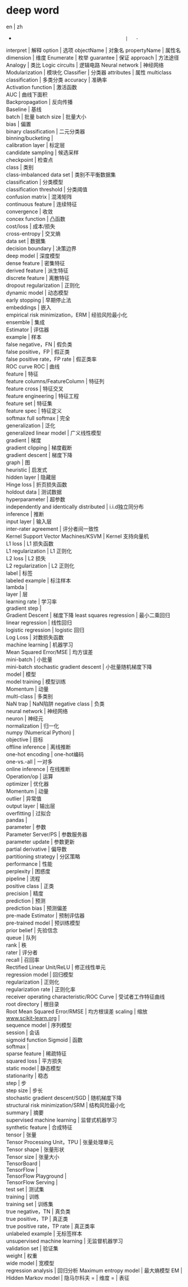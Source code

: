 # deep word

en                                              |   zh
-                                               |   -
interpret                                       |   解释
option                                          |   选项
objectName                                      |   对象名
propertyName                                    |   属性名
dimension                                       |   维度
Enumerate                                       |   枚举
guarantee                                       |   保证
approach                                        |   方法途径
Analogy                                         |   类比
Logic circuits                                  |   逻辑电路
Neural network                                  |   神经网络
Modularization                                  |   模块化
Classifier                                      |   分类器
attributes                                      |   属性
multiclass classification                       |   多类分类
accuracy                                        |   准确率      
Activation function                             |   激活函数      
AUC                                             |   曲线下面积   
Backpropagation                                 |   反向传播      
Baseline                                        |   基线      
batch                                           |   批量
batch size                                      |   批量大小      
bias                                            |   偏置      
binary classification                           |   二元分类器      
binning/bucketing                               |   
calibration layer                               |   标定层      
candidate sampling                              |   候选采样      
checkpoint                                      |   检查点      
class                                           |   类别     
class-imbalanced data set                       |   类别不平衡数据集      
classification                                  |   分类模型      
classification threshold                        |   分类阈值      
confusion matrix                                |   混淆矩阵      
continuous feature                              |   连续特征      
convergence                                     |   收敛      
concex function                                 |   凸函数      
cost/loss                                       |   成本/损失      
cross-entropy                                   |   交叉熵      
data set                                        |   数据集      
decision boundary                               |   决策边界      
deep model                                      |   深度模型      
dense feature                                   |   密集特征      
derived feature                                 |   派生特征      
discrete feature                                |   离散特征      
dropout regularization                          |   正则化      
dynamic model                                   |   动态模型      
early stopping                                  |   早期停止法      
embeddings                                      |   嵌入      
empirical risk minimization，ERM                |   经验风险最小化      
ensemble                                        |   集成      
Estimator                                       |   评估器      
example                                         |   样本      
false negative，FN                              |   假负类      
false positive，FP                              |   假正类      
false positive rate，FP rate                    |   假正类率      
ROC curve       ROC                             |   曲线   
feature                                         |   特征      
feature columns/FeatureColumn                   |   特征列    
feature cross                                   |   特征交叉      
feature engineering                             |   特征工程      
feature set                                     |   特征集      
feature spec                                    |   特征定义      
softmax   full softmax                          |   完全    
generalization                                  |   泛化      
generalized linear model                        |   广义线性模型      
gradient                                        |   梯度      
gradient clipping                               |   梯度截断      
gradient descent                                |   梯度下降      
graph                                           |   图      
heuristic                                       |   启发式      
hidden layer                                    |   隐藏层      
Hinge loss                                      |   折页损失函数      
holdout data                                    |   测试数据      
hyperparameter                                  |   超参数      
independently and identically distributed       |   i.i.d独立同分布      
inference                                       |   推断      
input layer                                     |   输入层      
inter-rater agreement                           |   评分者间一致性      
Kernel Support Vector Machines/KSVM             |   Kernel 支持向量机      
L1 loss                                         |   L1 损失函数      
L1 regularization                               |   L1 正则化   
L2 loss                                         |   L2 损失      
L2 regularization                               |   L2 正则化      
label                                           |   标签      
labeled example                                 |   标注样本      
lambda                                          |   
layer                                           |   层      
learning rate                                   |   学习率      
gradient step                                   |   
Gradient Descent                                |   梯度下降
least squares regression                        |   最小二乘回归     
linear regression                               |   线性回归   
logistic regression                             |   logistic 回归   
Log Loss                                        |   对数损失函数   
machine learning                                |   机器学习   
Mean Squared Error/MSE                          |   均方误差   
mini-batch                                      |   小批量   
mini-batch stochastic gradient descent          |   小批量随机梯度下降   
model                                           |   模型   
model training                                  |   模型训练   
Momentum                                        |   动量   
multi-class                                     |   多类别   
NaN trap                                        |   NaN陷阱
negative class                                  |   负类   
neural network                                  |   神经网络   
neuron                                          |   神经元   
normalization                                   |   归一化   
numpy (Numerical Python)                        |    
objective                                       |   目标   
offline inference                               |   离线推断   
one-hot encoding                                |   one-hot编码   
one-vs.-all                                     |   一对多   
online inference                                |   在线推断   
Operation/op                                    |   运算   
optimizer                                       |   优化器   
Momentum                                        |   动量   
outlier                                         |   异常值   
output layer                                    |   输出层   
overfitting                                     |   过拟合   
pandas                                          |   
parameter                                       |   参数   
Parameter Server/PS                             |   参数服务器   
parameter update                                |   参数更新   
partial derivative                              |   偏导数   
partitioning strategy                           |   分区策略   
performance                                     |   性能   
perplexity                                      |   困惑度   
pipeline                                        |   流程   
positive class                                  |   正类   
precision                                       |   精度   
prediction                                      |   预测   
prediction bias                                 |   预测偏差   
pre-made Estimator                              |   预制评估器   
pre-trained model                               |   预训练模型   
prior belief                                    |   先验信念   
queue                                           |   队列   
rank                                            |   秩   
rater                                           |   评分者   
recall                                          |   召回率   
Rectified Linear Unit/ReLU                      |   修正线性单元   
regression model                                |   回归模型   
regularization                                  |   正则化   
regularization rate                             |   正则化率   
receiver operating characteristic/ROC Curve     |   受试者工作特征曲线   
root directory                                  |   根目录   
Root Mean Squared Error/RMSE                    |   均方根误差
scaling                                         |   缩放   
www.scikit-learn.org                            |   
sequence model                                  |   序列模型   
session                                         |   会话   
sigmoid function   Sigmoid                      |   函数   
softmax                                         |   
sparse feature                                  |   稀疏特征   
squared loss                                    |   平方损失   
static model                                    |   静态模型   
stationarity                                    |   稳态   
step                                            |   步   
step size                                       |   步长   
stochastic gradient descent/SGD                 |   随机梯度下降   
structural risk minimization/SRM                |   结构风险最小化   
summary                                         |   摘要   
supervised machine learning                     |   监督式机器学习   
synthetic feature                               |   合成特征   
tensor                                          |   张量   
Tensor Processing Unit，TPU                     |   张量处理单元   
Tensor shape                                    |   张量形状   
Tensor size                                     |   张量大小   
TensorBoard                                     |   
TensorFlow                                      |   
TensorFlow Playground                           |   
TensorFlow Serving                              |   
test set                                        |   测试集   
training                                        |   训练   
training set                                    |   训练集   
true negative，TN                               |   真负类   
true positive，TP                               |   真正类   
true positive rate，TP rate                     |   真正类率   
unlabeled example                               |   无标签样本   
unsupervised machine learning                   |   无监督机器学习   
validation set                                  |   验证集   
weight                                          |   权重   
wide model                                      |   宽模型   
regression analysis                             |   回归分析
Maximum entropy model                           |   最大熵模型
EM                                              |   
Hidden Markov model                             |   隐马尔科夫
=                                               |   维度
=                                               |   表征























